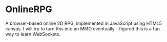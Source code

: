 OnlineRPG
=========

A browser-based online 2D RPG, implemented in JavaScript using HTML5 canvas. I will try to turn this into an MMO eventually - figured this is a fun way to learn WebSockets.
